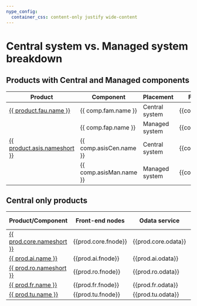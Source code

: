 ```yaml
---
nype_config:
  container_css: content-only justify wide-content
---
```


# Central system vs. Managed system breakdown

## Products with Central and Managed components

| Product  |Component                                             | Placement         | Front-end nodes      | Odata service | Authorization role | Description  | 
| -- |-------------------------------------------------------|-------------------|----------------------|---------------|--------------------|-----|
| [{{ product.fau.name }}](https://help.fioriappsusage.org) | {{ comp.fam.name }} | Central system | {{comp.fam.fnode}} | {{comp.fam.odata}} | {{comp.fam.ro}} | {{comp.fam.desc}} |
|                                                       | {{ comp.fap.name }} | Managed system | {{comp.fap.fnode}} | {{comp.fap.odata}} | {{comp.fap.ro}} | {{comp.fap.desc}} |
| [{{ product.asis.nameshort }}](../asis/SPS02/main.md) | {{ comp.asisCen.name }} | Central system | {{comp.asisCen.fnode}} | {{comp.asisCen.odata}} | {{comp.asisCen.ro}}| {{comp.asisCen.desc}} |
|                                                       | {{ comp.asisMan.name }} | Managed system | {{comp.asisMan.fnode}} | {{comp.asisMan.odata}} | {{comp.asisMan.ro}}| {{comp.asisMan.desc}} |


## Central only products   

| Product/Component                                          | Front-end nodes      | Odata service | Authorization role | Description    | 
|----------------------------------------------------|----------------------|---------------|-----------|---------|
| [{{ prod.core.nameshort }}](../core/SPS03/main.md)    | {{prod.core.fnode}} | {{prod.core.odata}} | {{prod.core.ro}} | {{prod.core.desc}} |
| [{{ prod.ai.name }}](../ai/FPS01/main.md)             | {{prod.ai.fnode}} | {{prod.ai.odata}}| {{prod.ai.ro}} | {{ prod.ai.desc }} |
| [{{ prod.ro.nameshort }}](../ro/FPS01/main.md)        | {{prod.ro.fnode}} | {{prod.ro.odata}}| {{prod.ro.ro}} | {{prod.ro.desc}} |
| [{{ prod.fr.name }}](https://fioriroletesting.com)        | {{prod.fr.fnode}} | {{prod.fr.odata}}| {{prod.fr.ro}} | {{prod.fr.desc}} |
| [{{ prod.tu.name }}](../sap-fiori-test-users/overview.md) | {{prod.tu.fnode}} | {{prod.tu.odata}}| {{prod.tu.ro}} | {{ prod.tu.desc }}     

